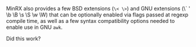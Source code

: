 MinRX also provides a few BSD extensions (`\< \>`) and GNU extensions
(\\\` \' \b \B \s \S \w \W) that can be optionally enabled
via flags passed at regexp compile time, as well as a few syntax compatibility
options needed to enable use in GNU `awk`.

Did this work?
